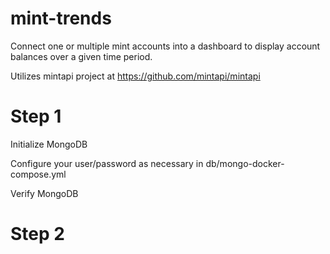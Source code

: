 # mint-trends

Connect one or multiple mint accounts into a dashboard to display account balances over a given time period.

Utilizes mintapi project at https://github.com/mintapi/mintapi


# Step 1
Initialize MongoDB

Configure your user/password as necessary in db/mongo-docker-compose.yml

Verify MongoDB



# Step 2
